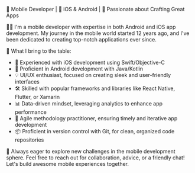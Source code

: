 📱 Mobile Developer | 📱 iOS & Android | 🚀 Passionate about Crafting Great Apps

👨‍💻 I'm a mobile developer with expertise in both Android and iOS app development. My journey in the mobile world started 12 years ago, and I've been dedicated to creating top-notch applications ever since.

🌟 What I bring to the table:
- 🍏 Experienced with iOS development using Swift/Objective-C
- 🤖 Proficient in Android development with Java/Kotlin
- 💡 UI/UX enthusiast, focused on creating sleek and user-friendly interfaces
- 🛠️ Skilled with popular frameworks and libraries like React Native, Flutter, or Xamarin
- 📊 Data-driven mindset, leveraging analytics to enhance app performance
- 🚀 Agile methodology practitioner, ensuring timely and iterative app development
- 📦 Proficient in version control with Git, for clean, organized code repositories

🔧 Always eager to explore new challenges in the mobile development sphere. Feel free to reach out for collaboration, advice, or a friendly chat! Let's build awesome mobile experiences together.

<!---
Sandeepkhade/Sandeepkhade is a ✨ special ✨ repository because its `README.md` (this file) appears on your GitHub profile.
You can click the Preview link to take a look at your changes.
--->
